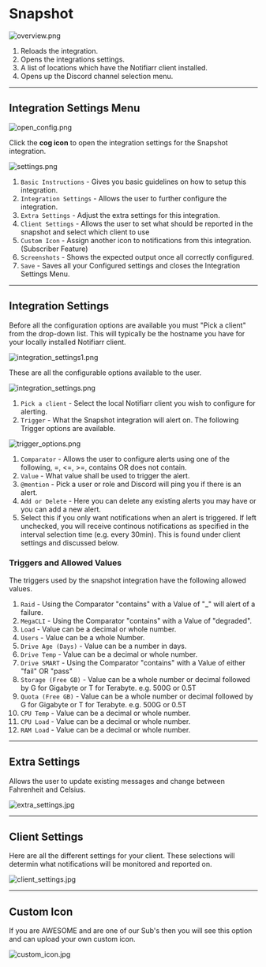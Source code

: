# Snapshot

![overview.png](../../assets/screenshots/integrations/snapshots/overview.png)

1. Reloads the integration.
1. Opens the integrations settings.
1. A list of locations which have the Notifiarr client installed.
1. Opens up the Discord channel selection menu.

---

## Integration Settings Menu

![open_config.png](../../assets/screenshots/integrations/snapshots/open_config.png)

Click the **cog icon** to open the integration settings for the Snapshot integration.

![settings.png](../../assets/screenshots/integrations/snapshots/settings.png)

1. `Basic Instructions` - Gives you basic guidelines on how to setup this integration.
1. `Integration Settings` - Allows the user to further configure the integration.
1. `Extra Settings` - Adjust the extra settings for this integration.
1. `Client Settings` - Allows the user to set what should be reported in the snapshot and select which client to use
1. `Custom Icon` - Assign another icon to notifications from this integration. (Subscriber Feature)
1. `Screenshots` - Shows the expected output once all correctly configured.
1. `Save` - Saves all your Configured settings and closes the Integration Settings Menu.

---

## Integration Settings

Before all the configuration options are available you must "Pick a client" from the drop-down list. This will typically be the hostname you have for your locally installed Notifiarr client.

![integration_settings1.png](../../assets/screenshots/integrations/snapshots/integration_settings1.png)

These are all the configurable options available to the user.

![integration_settings.png](../../assets/screenshots/integrations/snapshots/integration_settings.png)

1. `Pick a client` - Select the local Notifiarr client you wish to configure for alerting.
1. `Trigger` - What the Snapshot integration will alert on.
The following Trigger options are available.

![trigger_options.png](../../assets/screenshots/integrations/snapshots/trigger_options.png)

1. `Comparator` - Allows the user to configure alerts using one of the following, =, <=, >=, contains OR does not contain.
1. `Value` - What value shall be used to trigger the alert.
1. `@mention` - Pick a user or role and Discord will ping you if there is an alert.
1. `Add or Delete` - Here you can delete any existing alerts you may have or you can add a new alert.
1. Select this if you only want notifications when an alert is triggered. If left unchecked, you will receive continous notifications as specified in the interval selection time (e.g. every 30min). This is found under client settings and discussed below.

### Triggers and Allowed Values

The triggers used by the snapshot integration have the following allowed values.

1. `Raid` - Using the Comparator "contains" with a Value of "_" will alert of a failure.
1. `MegaCLI` - Using the Comparator "contains" with a Value of "degraded".
1. `Load` - Value can be a decimal or whole number.
1. `Users` - Value can be a whole Number.
1. `Drive Age (Days)` - Value can be a number in days.
1. `Drive Temp` - Value can be a decimal or whole number.
1. `Drive SMART` - Using the Comparator "contains" with a Value of either "fail" OR "pass"
1. `Storage (Free GB)` - Value can be a whole number or decimal followed by G for Gigabyte or T for Terabyte. e.g. 500G or 0.5T
1. `Quota (Free GB)` - Value can be a whole number or decimal followed by G for Gigabyte or T for Terabyte. e.g. 500G or 0.5T
1. `CPU Temp` - Value can be a decimal or whole number.
1. `CPU Load` - Value can be a decimal or whole number.
1. `RAM Load` - Value can be a decimal or whole number.

---

## Extra Settings

Allows the user to update existing messages and change between Fahrenheit and Celsius.

![extra_settings.jpg](../../assets/screenshots/integrations/snapshots/extra_settings.jpg)

---

## Client Settings

Here are all the different settings for your client. These selections will determin what notifications will be monitored and reported on.

![client_settings.jpg](../../assets/screenshots/integrations/snapshots/client_settings.jpg)

---

## Custom Icon

If you are AWESOME and are one of our Sub's then you will see this option and can upload your own custom icon.

![custom_icon.jpg](../../assets/screenshots/integrations/snapshots/custom_icon.jpg)
